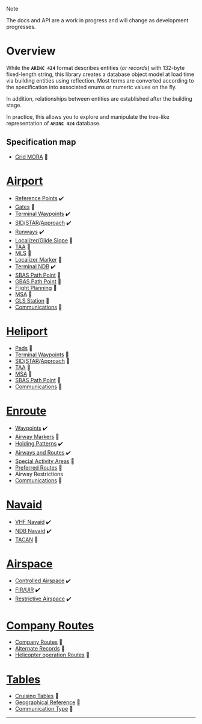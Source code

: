 > [!NOTE]
> The docs and API are a work in progress and will change as development progresses.

# Overview

While the **`ARINC 424`** format describes entities (*or records*) with 132-byte fixed-length string, this library creates 
a database object model at load time via building entities using reflection. Most terms are converted according 
to the specification into associated enums or numeric values on the fly.

In addition, relationships between entities are established after the building stage.

In practice, this allows you to explore and manipulate the tree-like representation of **`ARINC 424`** database.

## Specification map

- [Grid MORA](api/Arinc424.MinimumAltitudesGrid.yml) 🚧

# [Airport](#tab/airport)
- [Reference Points](api/Arinc424.Ports.Airport.yml) ✔️
- [Gates](api/Arinc424.Ports.Gate.yml) 🚧
- [Terminal Waypoints](api/Arinc424.Waypoints.AirportTerminalWaypoint.yml) ✔️
- [SID](api/Arinc424.Procedures.AirportDeparture.yml)/[STAR](api/Arinc424.Procedures.AirportArrival.yml)/[Approach](api/Arinc424.Procedures.AirportApproach.yml) ✔️
- [Runways](api/Arinc424.Ports.Runway.yml) ✔️
- [Localizer/Glide Slope](api/Arinc424.Navigation.InstrumentLandingSystem.yml) 🚧
- [TAA](api/Arinc424.Ports.AirportArrivalAltitudes.yml) 🚧
- [MLS](api/Arinc424.Navigation.MicrowaveLandingSystem.yml) 🚧
- [Localizer Marker](api/Arinc424.Navigation.InstrumentLandingMarker.yml) 🚧
- [Terminal NDB](api/Arinc424.Navigation.AirportBeacon.yml) ✔️
- [SBAS Path Point](api/Arinc424.Ports.AirportSatelliteAugmentPoint.yml) 🚧
- [GBAS Path Point](api/Arinc424.Ports.GroundAugmentPoint.yml) 🚧
- [Flight Planning](api/Arinc424.Ports.FlightPlanning.yml) 🚧
- [MSA](api/Arinc424.Ports.AirportMinimumAltitudes.yml) 🚧
- [GLS Station](api/Arinc424.Navigation.GlobalLandingSystem.yml) 🚧
- [Communications](api/Arinc424.Comms.AirportCommunications.yml) 🚧

# [Heliport](#tab/heliport)
- [Pads](api/Arinc424.Ports.Heliport.yml) 🚧
- [Terminal Waypoints](api/Arinc424.Waypoints.HeliportTerminalWaypoint.yml) 🚧
- [SID](api/Arinc424.Procedures.HeliportDeparture.yml)/[STAR](api/Arinc424.Procedures.HeliportArrival.yml)/[Approach](api/Arinc424.Procedures.HeliportApproach.yml) 🚧
- [TAA](api/Arinc424.Ports.HeliportArrivalAltitudes.yml) 🚧
- [MSA](api/Arinc424.Ports.HeliportMinimumAltitudes.yml) 🚧
- [SBAS Path Point](api/Arinc424.Ports.HelicopterSatelliteAugmentPoint.yml) 🚧
- [Communications](api/Arinc424.Comms.HeliportCommunications.yml) 🚧

# [Enroute](#tab/enroute)
- [Waypoints](api/Arinc424.Waypoints.Waypoint.yml) ✔️
- [Airway Markers](api/Arinc424.Routing.AirwayMarker.yml) 🚧
- [Holding Patterns](api/Arinc424.Routing.HoldingPattern.yml) ✔️
- [Airways and Routes](api/Arinc424.Routing.Airway.yml) ✔️
- [Special Activity Areas](api/Arinc424.Routing.SpecialActivityArea.yml) 🚧
- [Preferred Routes](api/Arinc424.Routing.PreferredRoute.yml) 🚧
- Airway Restrictions
- [Communications](api/Arinc424.Comms.AirwayCommunications.yml) 🚧

# [Navaid](#tab/navaid)
- [VHF Navaid](api/Arinc424.Navigation.OmnidirectionalStation.yml) ✔️
- [NDB Navaid](api/Arinc424.Navigation.NondirectionalBeacon.yml) ✔️
- [TACAN](api/Arinc424.Navigation.TacticalSystem.yml) 🚧

# [Airspace](#tab/airspace)
- [Controlled Airspace](api/Arinc424.Airspace.ControlledAirspace.yml) ✔️
- [FIR/UIR](api/Arinc424.Airspace.FlightInfoRegion.yml) ✔️
- [Restrictive Airspace](api/Arinc424.Airspace.RestrictiveAirspace.yml) ✔️

# [Company Routes](#tab/company)
- [Company Routes](api/Arinc424.Routing.CompanyRoute.yml) 🚧
- [Alternate Records](api/Arinc424.Routing.Alternate.yml) 🚧
- [Helicopter operation Routes](api/Arinc424.Routing.HelicopterCompanyRoute.yml) 🚧

# [Tables](#tab/tables)
- [Cruising Tables](api/Arinc424.Tables.CruiseTable.yml) 🚧
- [Geographical Reference](api/Arinc424.Tables.GeographicalReference.yml) 🚧
- [Communication Type](api/Arinc424.Tables.CommunicationType.yml) 🚧
---

